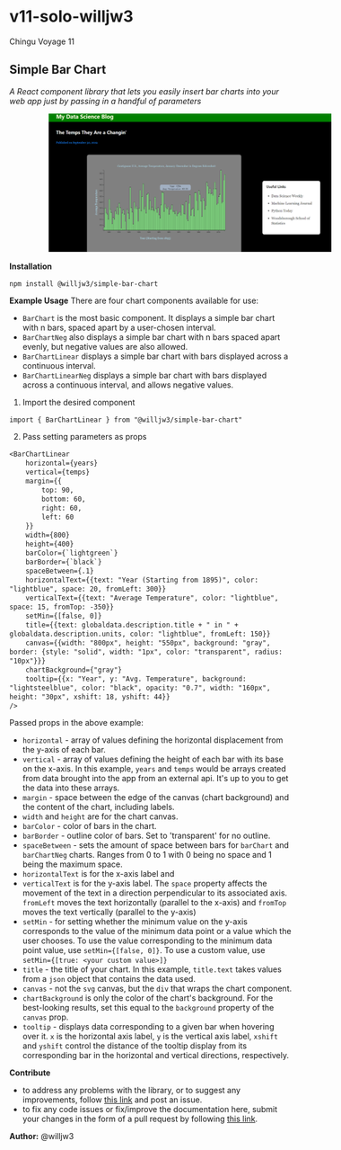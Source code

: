 # v11-solo-willjw3
Chingu Voyage 11
## Simple Bar Chart
*A React component library that lets you easily insert bar charts into your web app just by passing in a handful of parameters*

<img src="./images/simplebarchart.png" style="width:600px; margin-left:70px" /> 

**Installation**
```
npm install @willjw3/simple-bar-chart
```

**Example Usage**
There are four chart components available for use:
- `BarChart` is the most basic component. It displays a simple bar chart with n bars, spaced apart by a user-chosen interval.
- `BarChartNeg` also displays a simple bar chart with n bars spaced apart evenly, but negative values are also allowed.
- `BarChartLinear` displays a simple bar chart with bars displayed across a continuous interval.
- `BarChartLinearNeg` displays a simple bar chart with bars displayed across a continuous interval, and allows negative values.

1. Import the desired component
```
import { BarChartLinear } from "@willjw3/simple-bar-chart"
```

2. Pass setting parameters as props
```
<BarChartLinear
    horizontal={years} 
    vertical={temps}
    margin={{
        top: 90,
        bottom: 60,
        right: 60,
        left: 60
    }}
    width={800}
    height={400}
    barColor={`lightgreen`}
    barBorder={`black`}
    spaceBetween={.1}
    horizontalText={{text: "Year (Starting from 1895)", color: "lightblue", space: 20, fromLeft: 300}}
    verticalText={{text: "Average Temperature", color: "lightblue", space: 15, fromTop: -350}}
    setMin={[false, 0]}
    title={{text: globaldata.description.title + " in " + globaldata.description.units, color: "lightblue", fromLeft: 150}}
    canvas={{width: "800px", height: "550px", background: "gray", border: {style: "solid", width: "1px", color: "transparent", radius: "10px"}}}
    chartBackground={"gray"}
    tooltip={{x: "Year", y: "Avg. Temperature", background: "lightsteelblue", color: "black", opacity: "0.7", width: "160px", height: "30px", xshift: 18, yshift: 44}}
/>
```

Passed props in the above example:
- `horizontal` - array of values defining the horizontal displacement from the y-axis of each bar.
- `vertical` - array of values defining the height of each bar with its base on the x-axis. In this example, `years` and `temps` would be arrays created from data brought into the app from an external api. It's up to you to get the data into these arrays.
- `margin` - space between the edge of the canvas (chart background) and the content of the chart, including labels.
- `width` and `height` are for the chart canvas.
- `barColor` - color of bars in the chart.
- `barBorder` - outline color of bars. Set to 'transparent' for no outline.
- `spaceBetween` - sets the amount of space between bars for `barChart` and `barChartNeg` charts. Ranges from 0 to 1 with 0 being no space and 1 being the maximum space. 
- `horizontalText` is for the x-axis label and 
- `verticalText` is for the y-axis label. The `space` property affects the movement of the text in a direction perpendicular to its associated axis. `fromLeft` moves the text horizontally (parallel to the x-axis) and `fromTop` moves the text vertically (parallel to the y-axis)
- `setMin` -  for setting whether the minimum value on the y-axis corresponds to the value of the minimum data point or a value which the user chooses. To use the value corresponding to the minimum data point value, use `setMin={[false, 0]}`. To use a custom value, use `setMin={[true: <your custom value>]}` 
- `title` - the title of your chart. In this example, `title.text` takes values from a `json` object that contains the data used.
- `canvas` - not the `svg` canvas, but the `div` that wraps the chart component.
- `chartBackground` is only the color of the chart's background. For the best-looking results, set this equal to the `background` property of the `canvas` prop. 
- `tooltip` - displays data corresponding to a given bar when hovering over it. `x` is the horizontal axis label, `y` is the vertical axis label, `xshift` and `yshift` control the distance of the tooltip display from its corresponding bar in the horizontal and vertical directions, respectively.

**Contribute**
- to address any problems with the library, or to suggest any improvements, follow [this link](https://github.com/chingu-voyages/v11-solo-willjw3/issues) and post an issue.
- to fix any code issues or fix/improve the documentation here, submit your changes in the form of a pull request by following [this link](https://github.com/chingu-voyages/v11-solo-willjw3/pulls).

**Author:** @willjw3
